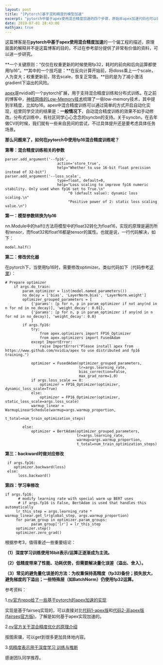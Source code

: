 ```yaml
---
layout: post
title: "[Pytorch]基于混和精度的模型加速"
excerpt: "pytorch中基于apex使用混合精度加速的四个步骤，原始非apex加速代码也可以做对应的修改，体验fp16可能带来的加速效果。"
date: 2019-07-01 18:43:00
mathjax: true
---
```


这篇博客是在**pytorch中基于apex使用混合精度加速**的一个偏工程的描述，原理层面的解释并不是这篇博客的目的，不过在参考部分提供了非常有价值的资料，可以进一步研究。

**一个关键原则：“仅仅在权重更新的时候使用fp32，耗时的前向和后向运算都使用fp16”。**其中的一个技巧是：**在反向计算开始前，将dloss乘上一个scale，人为变大；权重更新前，除去scale，恢复正常值。**目的是为了减小激活gradient下溢出的风险。

[apex](https://github.com/NVIDIA/apex)是nvidia的一个pytorch扩展，用于支持混合精度训练和分布式训练。在之前的博客中，[神经网络的Low-Memory技术](https://zhpmatrix.github.io/2019/05/06/low-memory-for-nn/)梳理了一些low-memory技术，其中提到半精度，比如fp16。apex中混合精度训练可以通过简单的方式开启自动化实现，组里同学交流的结果是：**一般情况下**，自动混合精度训练的效果不如手动修改。分布式训练中，有社区同学心心念念的syncbn的支持。关于syncbn，在去年做CV的时候，我们就有一些来自民间的尝试，不过具体提升还是要考虑具体任务场景。

**那么问题来了，如何在pytorch中使用fp16混合精度训练呢？**

**第零：混合精度训练相关的参数**

```
parser.add_argument('--fp16',
                        action='store_true',
                        help="Whether to use 16-bit float precision instead of 32-bit")
parser.add_argument('--loss_scale',
                        type=float, default=0,
                        help="Loss scaling to improve fp16 numeric stability. Only used when fp16 set to True.\n"
                             "0 (default value): dynamic loss scaling.\n"
                             "Positive power of 2: static loss scaling value.\n")
```

**第一：模型参数转换为fp16**

nn.Module中的half()方法将模型中的float32转化为float16，实现的原理是遍历所有tensor，而float32和float16都是tensor的属性。也就是说，一行代码解决，如下：

```
model.half()
```
**第二：修改优化器**

在pytorch下，当使用fp16时，需要修改optimizer。类似代码如下（代码参考[这里](https://github.com/huggingface/pytorch-pretrained-BERT/blob/dad3c7a485b7ffc6fd2766f349e6ee845ecc2eee/examples/run_classifier.py)）：

```
# Prepare optimizer
    if args.do_train:
        param_optimizer = list(model.named_parameters())
        no_decay = ['bias', 'LayerNorm.bias', 'LayerNorm.weight']
        optimizer_grouped_parameters = [
            {'params': [p for n, p in param_optimizer if not any(nd in n for nd in no_decay)], 'weight_decay': 0.01},
            {'params': [p for n, p in param_optimizer if any(nd in n for nd in no_decay)], 'weight_decay': 0.0}
            ]
        if args.fp16:
            try:
                from apex.optimizers import FP16_Optimizer
                from apex.optimizers import FusedAdam
            except ImportError:
                raise ImportError("Please install apex from https://www.github.com/nvidia/apex to use distributed and fp16 training.")

            optimizer = FusedAdam(optimizer_grouped_parameters,
                                  lr=args.learning_rate,
                                  bias_correction=False,
                                  max_grad_norm=1.0)
            if args.loss_scale == 0:
                optimizer = FP16_Optimizer(optimizer, dynamic_loss_scale=True)
            else:
                optimizer = FP16_Optimizer(optimizer, static_loss_scale=args.loss_scale)
            warmup_linear = WarmupLinearSchedule(warmup=args.warmup_proportion,
                                                 t_total=num_train_optimization_steps)

        else:
            optimizer = BertAdam(optimizer_grouped_parameters,
                                 lr=args.learning_rate,
                                 warmup=args.warmup_proportion,
                                 t_total=num_train_optimization_steps)		
```

**第三：backward时做对应修改**

```
 if args.fp16:
 	optimizer.backward(loss)
 else:
      loss.backward()
```

**第四：学习率修改**

```
if args.fp16:
      # modify learning rate with special warm up BERT uses
      # if args.fp16 is False, BertAdam is used that handles this automatically
     lr_this_step = args.learning_rate * warmup_linear.get_lr(global_step, args.warmup_proportion)
     for param_group in optimizer.param_groups:
            param_group['lr'] = lr_this_step
     optimizer.step()
     optimizer.zero_grad()
```

根据参考3，值得重述一些重要结论：

**（1）深度学习训练使用16bit表示/运算正逐渐成为主流。**

**（2）低精度带来了性能、功耗优势，但需要解决量化误差（溢出、舍入）。**

**（3）常见的避免量化误差的方法：为权重保持高精度（fp32)备份；损失放大，避免梯度的下溢出；一些特殊层（如BatchNorm）仍使用fp32运算。**

参考资料：

1.[nv官方repo给了一些基于pytorch的apex加速的实现](https://github.com/NVIDIA/DeepLearningExamples)

实现是基于fairseq实现的，可以直接对比[代码1-apex版](https://github.com/NVIDIA/DeepLearningExamples/blob/master/PyTorch/Translation/Transformer/fairseq/optim/adam.py)和[代码2-非apex版(fairseq官方版)](https://github.com/pytorch/fairseq/blob/master/fairseq/optim/adam.py)，了解是如何基于apex实现加速的。

2.[nv官方关于混合精度优化的原理介绍](https://docs.nvidia.com/deeplearning/sdk/mixed-precision-training/index.html)

按图索骥，可以get到很多更加具体地内容。

3.[低精度表示用于深度学习
训练与推断](http://market.itcgb.com/Contents/Intel/OR_AI_BJ/images/Brian_DeepLearning_LowNumericalPrecision.pdf)



感谢团队同学推荐。





